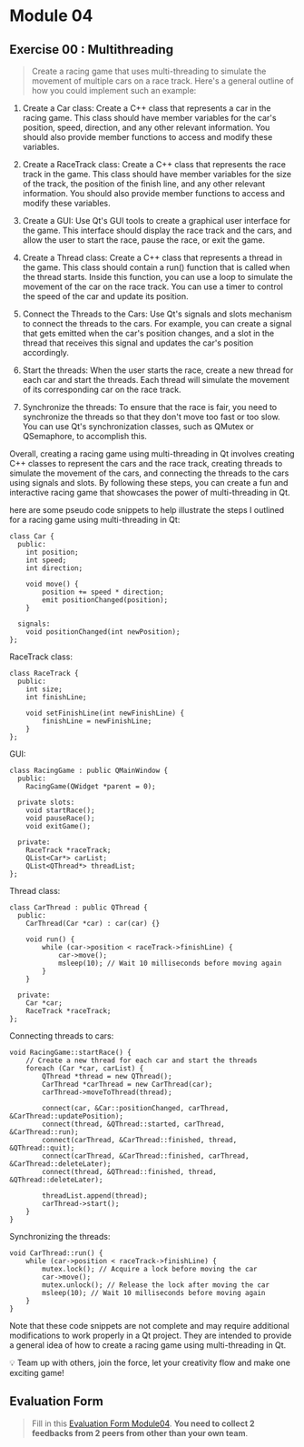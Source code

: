 # Module 04

## Exercise 00 : Multithreading
> Create a racing game that uses multi-threading to simulate the movement of multiple cars on a race track. Here's a general outline of how you could implement such an example:

1. Create a Car class: Create a C++ class that represents a car in the racing game. This class should have member variables for the car's position, speed, direction, and any other relevant information. You should also provide member functions to access and modify these variables.

2. Create a RaceTrack class: Create a C++ class that represents the race track in the game. This class should have member variables for the size of the track, the position of the finish line, and any other relevant information. You should also provide member functions to access and modify these variables.

3. Create a GUI: Use Qt's GUI tools to create a graphical user interface for the game. This interface should display the race track and the cars, and allow the user to start the race, pause the race, or exit the game.

4. Create a Thread class: Create a C++ class that represents a thread in the game. This class should contain a run() function that is called when the thread starts. Inside this function, you can use a loop to simulate the movement of the car on the race track. You can use a timer to control the speed of the car and update its position.

5. Connect the Threads to the Cars: Use Qt's signals and slots mechanism to connect the threads to the cars. For example, you can create a signal that gets emitted when the car's position changes, and a slot in the thread that receives this signal and updates the car's position accordingly.

6. Start the threads: When the user starts the race, create a new thread for each car and start the threads. Each thread will simulate the movement of its corresponding car on the race track.

7. Synchronize the threads: To ensure that the race is fair, you need to synchronize the threads so that they don't move too fast or too slow. You can use Qt's synchronization classes, such as QMutex or QSemaphore, to accomplish this.

Overall, creating a racing game using multi-threading in Qt involves creating C++ classes to represent the cars and the race track, creating threads to simulate the movement of the cars, and connecting the threads to the cars using signals and slots. By following these steps, you can create a fun and interactive racing game that showcases the power of multi-threading in Qt.

here are some pseudo code snippets to help illustrate the steps I outlined for a racing game using multi-threading in Qt:

```
class Car {
  public:
    int position;
    int speed;
    int direction;

    void move() {
        position += speed * direction;
        emit positionChanged(position);
    }

  signals:
    void positionChanged(int newPosition);
};
```
RaceTrack class:
```
class RaceTrack {
  public:
    int size;
    int finishLine;

    void setFinishLine(int newFinishLine) {
        finishLine = newFinishLine;
    }
};
```
GUI:
```
class RacingGame : public QMainWindow {
  public:
    RacingGame(QWidget *parent = 0);

  private slots:
    void startRace();
    void pauseRace();
    void exitGame();

  private:
    RaceTrack *raceTrack;
    QList<Car*> carList;
    QList<QThread*> threadList;
};
```
Thread class:
```
class CarThread : public QThread {
  public:
    CarThread(Car *car) : car(car) {}

    void run() {
        while (car->position < raceTrack->finishLine) {
            car->move();
            msleep(10); // Wait 10 milliseconds before moving again
        }
    }

  private:
    Car *car;
    RaceTrack *raceTrack;
};
```
Connecting threads to cars:
```
void RacingGame::startRace() {
    // Create a new thread for each car and start the threads
    foreach (Car *car, carList) {
        QThread *thread = new QThread();
        CarThread *carThread = new CarThread(car);
        carThread->moveToThread(thread);

        connect(car, &Car::positionChanged, carThread, &CarThread::updatePosition);
        connect(thread, &QThread::started, carThread, &CarThread::run);
        connect(carThread, &CarThread::finished, thread, &QThread::quit);
        connect(carThread, &CarThread::finished, carThread, &CarThread::deleteLater);
        connect(thread, &QThread::finished, thread, &QThread::deleteLater);

        threadList.append(thread);
        carThread->start();
    }
}
```
Synchronizing the threads:
```
void CarThread::run() {
    while (car->position < raceTrack->finishLine) {
        mutex.lock(); // Acquire a lock before moving the car
        car->move();
        mutex.unlock(); // Release the lock after moving the car
        msleep(10); // Wait 10 milliseconds before moving again
    }
}
```
Note that these code snippets are not complete and may require additional modifications to work properly in a Qt project. They are intended to provide a general idea of how to create a racing game using multi-threading in Qt.

<aside>
💡 Team up with others, join the force, let your creativity flow and make one exciting game! 
</aside>


## Evaluation Form
> Fill in this [Evaluation Form Module04](https://docs.google.com/forms/d/e/1FAIpQLSeNsRGq7I0ncIj1hlmbKm6bpQ4h1H95WHb_DBgp8DLaA9XA0g/viewform). **You need to collect 2 feedbacks from 2 peers from other than your own team**.

